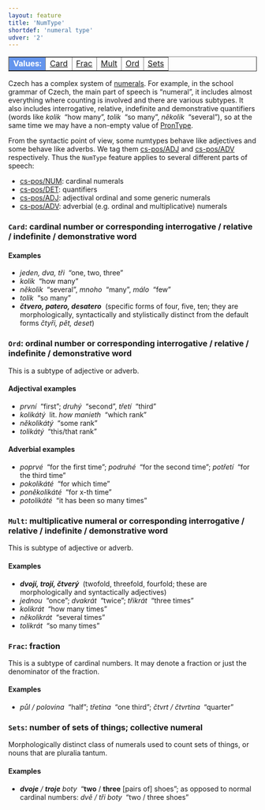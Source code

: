 ```yaml
---
layout: feature
title: 'NumType'
shortdef: 'numeral type'
udver: '2'
---
```


<table class="typeindex" border="1">
<tr>
  <td style="background-color:cornflowerblue;color:white"><strong>Values:</strong> </td>
  <td><a href="#Card">Card</a></td>
  <td><a href="#Frac">Frac</a></td>
  <td><a href="#Mult">Mult</a></td>
  <td><a href="#Ord">Ord</a></td>
  <td><a href="#Sets">Sets</a></td>
</tr>
</table>

Czech has a complex system of
[numerals](cs-pos/NUM). For example, in the school grammar of Czech,
the main part of speech is “numeral”, it includes almost everything
where counting is involved and there are various subtypes. It also
includes interrogative, relative, indefinite and demonstrative quantifiers
(words like _kolik&nbsp;_ “how many”, _tolik&nbsp;_ “so many”,
_několik&nbsp;_ “several”), so at the same time we may have a non-empty
value of [PronType]().

From the syntactic point of view, some numtypes behave like adjectives
and some behave like adverbs. We tag them [cs-pos/ADJ]() and
[cs-pos/ADV]() respectively. Thus the `NumType` feature applies to
several different parts of speech:

* [cs-pos/NUM](): cardinal numerals
* [cs-pos/DET](): quantifiers
* [cs-pos/ADJ](): adjectival ordinal and some generic numerals
* [cs-pos/ADV](): adverbial (e.g. ordinal and multiplicative) numerals

### <a name="Card">`Card`</a>: cardinal number or corresponding interrogative / relative / indefinite / demonstrative word

#### Examples

* _jeden, dva, tři&nbsp;_ “one, two, three”
* _kolik&nbsp;_ “how many”
* _několik&nbsp;_ “several”, _mnoho&nbsp;_ “many”, _málo&nbsp;_ “few”
* _tolik&nbsp;_ “so many”
* _<b>čtvero, patero, desatero</b>&nbsp;_ (specific forms of four,
  five, ten; they are morphologically, syntactically and stylistically
  distinct from the default forms _čtyři, pět, deset_)

### <a name="Ord">`Ord`</a>: ordinal number or corresponding interrogative / relative / indefinite / demonstrative word

This is a subtype of adjective or adverb.

#### Adjectival examples

* _první&nbsp;_ “first”; _druhý&nbsp;_ “second”, _třetí&nbsp;_ “third”
* _kolikátý&nbsp;_ lit. _how manieth&nbsp;_ “which rank”
* _několikátý&nbsp;_ “some rank”
* _tolikátý&nbsp;_ “this/that rank”

#### Adverbial examples

* _poprvé&nbsp;_ “for the first time”; _podruhé&nbsp;_ “for the second time”; _potřetí&nbsp;_ “for the third time”
* _pokolikáté&nbsp;_ “for which time”
* _poněkolikáté&nbsp;_ “for x-th time”
* _potolikáté&nbsp;_ “it has been so many times”

### <a name="Mult">`Mult`</a>: multiplicative numeral or corresponding interrogative / relative / indefinite / demonstrative word

This is subtype of adjective or adverb.

#### Examples

* _<b>dvojí, trojí, čtverý</b>&nbsp;_ (twofold, threefold, fourfold; these are
  morphologically and syntactically adjectives)
* _jednou&nbsp;_ “once”; _dvakrát&nbsp;_ “twice”; _třikrát&nbsp;_ “three times”
* _kolikrát&nbsp;_ “how many times”
* _několikrát&nbsp;_ “several times”
* _tolikrát&nbsp;_ “so many times”

### <a name="Frac">`Frac`</a>: fraction

This is a subtype of cardinal numbers.
It may denote a fraction or just the denominator of the
fraction.

#### Examples

* _půl / polovina&nbsp;_ “half”; _třetina&nbsp;_ “one third”; _čtvrt / čtvrtina&nbsp;_ “quarter”

### <a name="Sets">`Sets`</a>: number of sets of things; collective numeral

Morphologically distinct class of numerals used to count sets of
things, or nouns that are pluralia tantum.

#### Examples

* _<b>dvoje</b> / <b>troje</b> boty&nbsp;_ “<b>two</b> / <b>three</b> [pairs of] shoes”;
  as opposed to normal cardinal numbers: _dvě / tři boty&nbsp;_ “two / three shoes”
<!-- Interlanguage links updated Út zář 29 20:43:03 CEST 2020 -->
